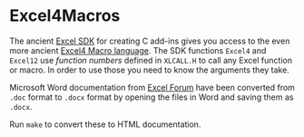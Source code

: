 # Excel4Macros

The ancient [Excel SDK](...) for creating C add-ins gives you access to the even more ancient [Excel4 Macro language](...).
The SDK functions `Excel4` and `Excel12` use _function numbers_ defined in `XLCALL.H` to call any Excel function or macro.
In order to use those you need to know the arguments they take.

Microsoft Word documentation from  [Excel Forum](https://www.excelforum.com/tips-and-tutorials/1170158-xl4-macro-functions.html)
have been converted from `.doc` format to `.docx` format by opening the files in Word and saving them as `.docx`.

Run `make` to convert these to HTML documentation. 
